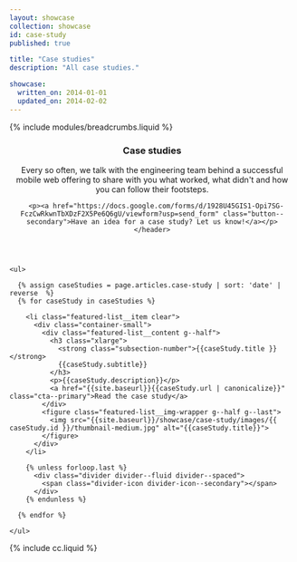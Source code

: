 ```yaml
---
layout: showcase
collection: showcase
id: case-study
published: true

title: "Case studies"
description: "All case studies."

showcase:
  written_on: 2014-01-01
  updated_on: 2014-02-02
---
```


<div class="page-header">
  <div class="container">
    {% include modules/breadcrumbs.liquid %}
    <header class="clear">
      <h3 class="xxlarge">Case studies</h3>
      <div class="divider">
        <span class="themed divider-icon"></span>
      </div>
      <p class="page-header__excerpt g-medium--2 g-wide--3 g--centered">Every so often, we talk with the engineering team behind a successful mobile web offering to share with you what worked, what didn't and how you can follow their footsteps.</p>

      <p><a href="https://docs.google.com/forms/d/1928U45GIS1-Opi7SG-FczCwRkwnTbXDzF2X5Pe6Q6gU/viewform?usp=send_form" class="button--secondary">Have an idea for a case study? Let us know!</a></p>
    </header>
  </div>
</div>

<div class="featured-section">
  <div class="container-medium">

    <ul>

      {% assign caseStudies = page.articles.case-study | sort: 'date' | reverse  %}
      {% for caseStudy in caseStudies %}

        <li class="featured-list__item clear">
          <div class="container-small">
            <div class="featured-list__content g--half">
              <h3 class="xlarge">
                <strong class="subsection-number">{{caseStudy.title }}</strong>
                {{caseStudy.subtitle}}
              </h3>
              <p>{{caseStudy.description}}</p>
              <a href="{{site.baseurl}}{{caseStudy.url | canonicalize}}" class="cta--primary">Read the case study</a>
            </div>
            <figure class="featured-list__img-wrapper g--half g--last">
              <img src="{{site.baseurl}}/showcase/case-study/images/{{ caseStudy.id }}/thumbnail-medium.jpg" alt="{{caseStudy.title}}">
            </figure>
          </div>
        </li>

        {% unless forloop.last %}
          <div class="divider divider--fluid divider--spaced">
            <span class="divider-icon divider-icon--secondary"></span>
          </div>
        {% endunless %}

      {% endfor %}

    </ul>
  </div>
</div>

{% include cc.liquid %}